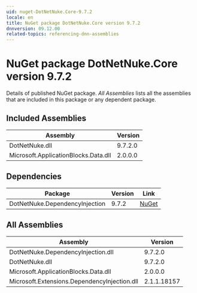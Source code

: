 ```yaml
---
uid: nuget-DotNetNuke.Core-9.7.2
locale: en
title: NuGet package DotNetNuke.Core version 9.7.2
dnnversion: 09.12.00
related-topics: referencing-dnn-assemblies
---
```


# NuGet package DotNetNuke.Core version 9.7.2
Details of published NuGet package.
*All Assemblies* lists all the assemblies that are included in this package or any dependent package.

## Included Assemblies

|Assembly|Version|
|---|---|
|DotNetNuke.dll|9.7.2.0|
|Microsoft.ApplicationBlocks.Data.dll|2.0.0.0|

## Dependencies

|Package|Version|Link|
|---|---|---|
|DotNetNuke.DependencyInjection|9.7.2|[NuGet](https://www.nuget.org/packages/DotNetNuke.DependencyInjection/9.7.2)|

## All Assemblies

|Assembly|Version|
|---|---|
|DotNetNuke.DependencyInjection.dll|9.7.2.0|
|DotNetNuke.dll|9.7.2.0|
|Microsoft.ApplicationBlocks.Data.dll|2.0.0.0|
|Microsoft.Extensions.DependencyInjection.dll|2.1.1.18157|

